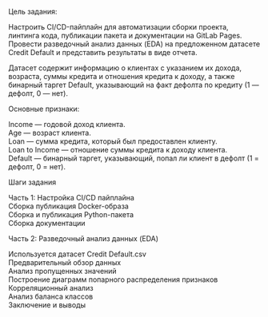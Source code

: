 Цель задания:  

Настроить CI/CD-пайплайн для автоматизации сборки проекта, линтинга кода, публикации пакета и документации на GitLab Pages.  
Провести разведочный анализ данных (EDA) на предложенном датасете Credit Default и представить результаты в виде отчета.

Датасет содержит информацию о клиентах с указанием их дохода, возраста, суммы кредита и отношения кредита к доходу, а также бинарный таргет Default, указывающий на факт дефолта по кредиту (1 — дефолт, 0 — нет).

Основные признаки:

Income — годовой доход клиента.  
Age — возраст клиента.  
Loan — сумма кредита, который был предоставлен клиенту.  
Loan to Income — отношение суммы кредита к доходу клиента.  
Default — бинарный таргет, указывающий, попал ли клиент в дефолт (1 = дефолт, 0 = нет).


Шаги задания  

Часть 1: Настройка CI/CD пайплайна  
Сборка  публикация Docker-образа  
Сборка и публикация Python-пакета  
Сборка документации


Часть 2: Разведочный анализ данных (EDA)  

Используется датасет Credit Default.csv  
Предварительный обзор данных  
Анализ пропущенных значений  
Построение диаграмм попарного распределения признаков  
Корреляционный анализ  
Анализ баланса классов  
Заключение и выводы
